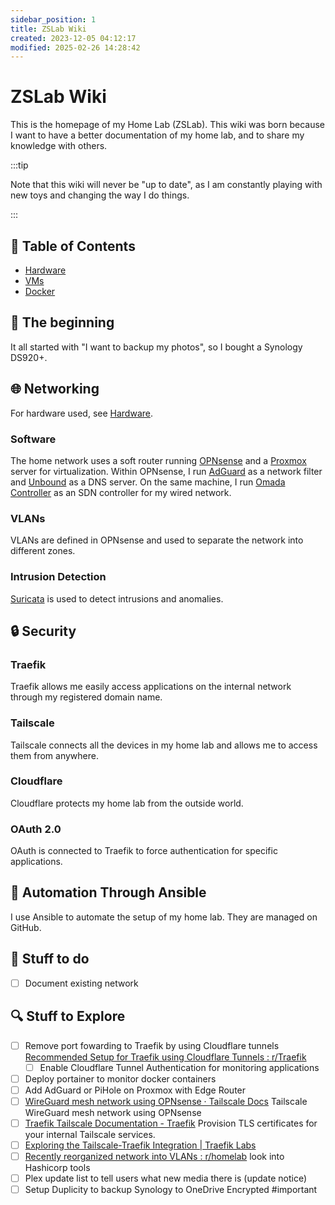 ```yaml
---
sidebar_position: 1
title: ZSLab Wiki
created: 2023-12-05 04:12:17
modified: 2025-02-26 14:28:42
---
```

# ZSLab Wiki

This is the homepage of my Home Lab (ZSLab). This wiki was born because I want to have a better documentation of my home lab, and to share my knowledge with others.

:::tip

Note that this wiki will never be "up to date", as I am constantly playing with new toys and changing the way I do things.

:::

## 📖 Table of Contents

- [Hardware](./hardware/intro.md)
- [VMs](./vm/intro.md)
- [Docker](./docker/intro.md)

## 🌟 The beginning 

It all started with "I want to backup my photos", so I bought a Synology DS920+.

## 🌐 Networking 

For hardware used, see [Hardware](./hardware/intro.md).

### Software 

The home network uses a soft router running [OPNsense](https://opnsense.org/) and a [Proxmox](https://www.proxmox.com/) server for virtualization. Within OPNsense, I run [AdGuard](https://adguardhome.org/) as a network filter and [Unbound](https://www.nlnetlabs.nl/projects/unbound/about/) as a DNS server. On the same machine, I run [Omada Controller](https://www.tp-link.com/us/business-networking/omada-sdn-controller/) as an SDN controller for my wired network. 

### VLANs 

VLANs are defined in OPNsense and used to separate the network into different zones.

### Intrusion Detection 

<!-- TODO: Update this -->
[Suricata](https://suricata.io/) is used to detect intrusions and anomalies.

## 🔒 Security 

### Traefik 

Traefik allows me easily access applications on the internal network through my registered domain name.

### Tailscale 

Tailscale connects all the devices in my home lab and allows me to access them from anywhere.

### Cloudflare 

Cloudflare protects my home lab from the outside world.

### OAuth 2.0

OAuth is connected to Traefik to force authentication for specific applications.


## 🤖 Automation Through Ansible 

I use Ansible to automate the setup of my home lab. They are managed on GitHub.


## 📝 Stuff to do

- [ ] Document existing network

## 🔍 Stuff to Explore

- [ ] Remove port fowarding to Traefik by using Cloudflare tunnels
      [Recommended Setup for Traefik using Cloudflare Tunnels : r/Traefik](https://www.reddit.com/r/Traefik/comments/13fjlsk/recommended_setup_for_traefik_using_cloudflare/)
 	- [ ] Enable Cloudflare Tunnel Authentication for monitoring applications
- [ ] Deploy portainer to monitor docker containers
- [ ] Add AdGuard or PiHole on Proxmox with Edge Router
- [ ] [WireGuard mesh network using OPNsense · Tailscale Docs](https://tailscale.com/kb/1097/install-opnsense) Tailscale WireGuard mesh network using OPNsense
- [ ] [Traefik Tailscale Documentation - Traefik](https://doc.traefik.io/traefik/master/https/tailscale/) Provision TLS certificates for your internal Tailscale services.
- [ ] [Exploring the Tailscale-Traefik Integration | Traefik Labs](https://traefik.io/blog/exploring-the-tailscale-traefik-proxy-integration/)
- [ ] [Recently reorganized network into VLANs : r/homelab](https://www.reddit.com/r/homelab/comments/lrq4py/comment/gonfcqo/?utm_source=share&utm_medium=web2x&context=3) look into Hashicorp tools
- [ ] Plex update list to tell users what new media there is (update notice)
- [ ] Setup Duplicity to backup Synology to OneDrive Encrypted #important
